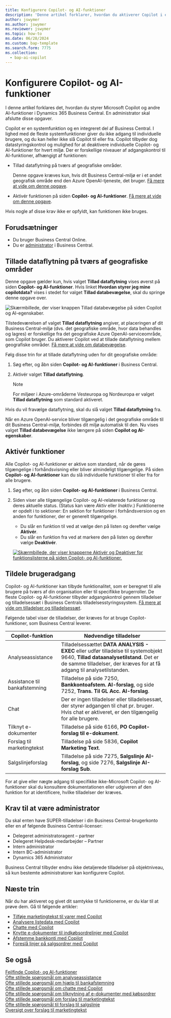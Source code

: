 ```yaml
---
title: Konfigurere Copilot- og AI-funktioner
description: 'Denne artikel forklarer, hvordan du aktiverer Copilot i et miljø.'
author: jswymer
ms.author: jswymer
ms.reviewer: jswymer
ms.topic: how-to
ms.date: 06/28/2024
ms.custom: bap-template
ms.search.form: 7775
ms.collection:
  - bap-ai-copilot
---
```


# <a name="configure-copilot-and-ai-capabilities"></a>Konfigurere Copilot- og AI-funktioner

<!--[!INCLUDE[ai-preview](includes/ai-preview.md)]-->

<!--This article explains how you can control the ability to create AI-powered item marketing text with Copilot for your organization. This task is done by an admin. There are two requirements that you must fulfill to make the feature available to users:-->

I denne artikel forklares det, hvordan du styrer Microsoft Copilot og andre AI-funktioner i Dynamics 365 Business Central. En administrator skal afslutte disse opgaver.

Copilot er en systemfunktion og en integreret del af Business Central. I lighed med de fleste systemfunktioner giver du ikke adgang til individuelle brugere, og du kan heller ikke slå Copilot til eller fra. Copilot tilbyder dog datastyringskontrol og mulighed for at deaktivere individuelle Copilot- og AI-funktioner for hvert miljø. Der er forskellige niveauer af adgangskontrol til AI-funktioner, afhængigt af funktionen:

- Tillad dataflytning på tværs af geografiske områder.

    Denne opgave kræves kun, hvis dit Business Central-miljø er i et andet geografisk område end den Azure OpenAI-tjeneste, det bruger. [Få mere at vide om denne opgave](#allow-data-movement-across-geographies).

- Aktivér funktionen på siden **Copilot- og AI-funktioner**. [Få mere at vide om denne opgave](#activate-features).

<!-- For 2024 there are no AI features governed by **Feature Management**, so this section is not shown
- Enable the specific feature if it's governed by **Feature Management**.

  Check whether  of 2024 release wave 1, chat with Copilot, marketing text suggestions, and bank account reconciliation assist features are included under **Feature Management**. [Learn more](#enable-feature-in-feature-management)
<!-- 
- Enable the specific feature, if it's still governed by **Feature Management**.

  In 2023 release wave 2, both the marketing text suggestions and bank account reconciliation assist features are included under **Feature Management**. [Learn more](#enable-feature-in-feature-management)-->

Hvis nogle af disse krav ikke er opfyldt, kan funktionen ikke bruges.

## <a name="prerequisites"></a>Forudsætninger

- Du bruger Business Central Online.
- Du er [administrator](#requirements-for-being-an-administrator) i Business Central.

## <a name="allow-data-movement-across-geographies"></a>Tillade dataflytning på tværs af geografiske områder

Denne opgave gælder kun, hvis valget **Tillad dataflytning** vises øverst på siden **Copilot- og AI-funktioner**. Hvis linket **Hvordan styrer jeg mine copilotdata?** vises i stedet for valget **Tillad databevægelse**, skal du springe denne opgave over.

![Skærmbillede, der viser knappen Tillad databevægelse på siden Copilot og AI-egenskaber.](media/allow-data-movement-v2.png)

Tilstedeværelsen af valget **Tillad dataflytning** angiver, at placeringen af dit Business Central-miljø (dvs. det geografiske område, hvor data behandles og lagres) er forskellige fra det geografiske Azure OpenAI-serviceområde, som Copilot bruger. Du aktiverer Copilot ved at tillade dataflytning mellem geografiske områder. [Få mere at vide om databevægelse](ai-copilot-data-movement.md).

Følg disse trin for at tillade dataflytning uden for dit geografiske område:

1. Søg efter, og åbn siden **Copilot- og AI-funktioner** i Business Central.
1. Aktivér valget **Tillad dataflytning**.

    > [!NOTE]
    > For miljøer i Azure-områderne Vesteuropa og Nordeuropa er valget **Tillad dataflytning** som standard aktiveret. 

Hvis du vil fravælge dataflytning, skal du slå valget **Tillad dataflytning** fra.

Når en Azure OpenAI-service bliver tilgængelig i det geografiske område til dit Business Central-miljø, forbindes dit miljø automatisk til den. Nu vises valget **Tillad databevægelse** ikke længere på siden **Copilot og AI-egenskaber**.

<!-- Don't review
| Australia, United Kingdom, United States | Within the respective geographical region |
| Europe, France, Germany, Norway, Switzerland  | Sweden or Switzerland |
| Asia Pacific, Brazil, Canada, India, Japan, Singapore, South Africa, South Korea, United Arab Emirates  | United States |-->



<!--Note

If your environment is hosted in North America, Copilot will use an Azure OpenAI endpoint in North America to process your data.
If your environment is hosted in Europe, Copilot will use an Azure OpenAI endpoint in Europe to process your data.
If your environment is hosted anywhere else, Copilot will use an Azure OpenAI endpoint outside of the region in which the environment is hosted.
To opt in 

Copilot and other AI capabilities use Azure OpenAI Service.  and are provided by default to only those customers with environments that have United States as their geography for data processing and storage. While the Azure OpenAI Service is available in multiple geographies including Australia, Canada, United States, France, Japan and UK, Copilot does not follow the same regional rollout schedule.

Meanwhile, customers with environments outside the United States can use Copilot AI features by opting in to share relevant data with the Azure OpenAI Service in United States or Switzerland.

The information in the following table outlines the Azure OpenAI service that's used by the Copilot services based on the geography of their Dynamics 365 environment when they opt-in to share data.-->

## <a name="activate-features"></a>Aktivér funktioner

Alle Copilot- og AI-funktioner er aktive som standard, når de gøres tilgængelige i forhåndsvisning eller bliver almindeligt tilgængelige. På siden **Copilot- og AI-funktioner** kan du slå individuelle funktioner til eller fra for alle brugere.

1. Søg efter, og åbn siden **Copilot- og AI-funktioner** i Business Central.
1. Siden viser alle tilgængelige Copilot- og AI-relaterede funktioner og deres aktuelle status. (Status kan være *Aktiv* eller *Inaktiv*.) Funktionerne er opdelt i to sektioner: En sektion for funktioner i forhåndsversion og en anden for funktioner, der er generelt tilgængelige.

    - Du slår en funktion til ved at vælge den på listen og derefter vælge **Aktivér**.
    - Du slår en funktion fra ved at markere den på listen og derefter vælge **Deaktivér**.

    [![Skærmbillede, der viser knapperne Aktivér og Deaktiver for funktionslisterne på siden Copilot- og AI-funktioner.](media/copilot-and-ai-capabilties-page.svg)](media/copilot-and-ai-capabilties-page.svg#lightbox)

<!-- don't review 

<!-- For 2024 there are no AI features governed by **Feature Management**, so this section is not shown
## <a name="enable-feature-in-feature-management"></a>Enable feature in Feature Management

When individual Copilot capabilities are released in Business Central minor updates, these capabilities are optional until the next major update. **Feature Management** is used to turn on or off features that are in preview, like bank reconciliation, and some features that are generally available, like marketing text suggestions. [Learn more about feature management](/dynamics365/business-central/dev-itpro/administration/feature-management).

1. In Business Central, search for and open the **Feature Management** page.
2. To enable a feature, set the **Enabled for** column to **All users**. To disable a feature, set the **Enabled for** column to **None**. Use the following table to help you determine the switch that applies to the Copilot and AI capability you want to enable:

   - **Feature Preview: Bank account reconciliation with Copilot** enables the bank account reconciliation assist feature.
   - **Feature Preview: Chat with Copilot** enables the chat with Copilot feature.
   - **Feature preview: Create AI-powered product descriptions with Copilot** enables the marketing text suggestions feature.

   For more information about feature management in general, go to [Feature Management](/dynamics365/business-central/dev-itpro/administration/feature-management).-->

## <a name="granting-user-access"></a>Tildele brugeradgang

Copilot- og AI-funktioner kan tilbyde funktionalitet, som er beregnet til alle brugere på tværs af din organisation eller til specifikke brugerroller. De fleste Copilot- og AI-funktioner tilbyder adgangskontrol gennem tilladelser og tilladelsessæt i Business Centrals tilladelsesstyringssystem. [Få mere at vide om tilladelser og tilladelsessæt](ui-define-granular-permissions.md).

Følgende tabel viser de tilladelser, der kræves for at bruge Copilot-funktioner, som Business Central leverer.

| Copilot-funktion | Nødvendige tilladelser |
|---|---|
| Analyseassistance | Tilladelsessættet **DATA ANALYSIS - EXEC** eller udfør tilladelse til systemobjekt 9640, **Tillad dataanalysetilstand**. Det er de samme tilladelser, der kræves for at få adgang til analysetilstanden. |
| Assistance til bankafstemning | Tilladelse på side 7250, **Bankkontoafstem. AI-forslag**, og side 7252, **Trans. Til GL Acc. AI-forslag**. |
| Chat | Der er ingen tilladelser eller tilladelsessæt, der styrer adgangen til chat pr. bruger. Hvis chat er aktiveret, er den tilgængelig for alle brugere. |
| Tilknyt e-dokumenter | Tilladelse på side 6166, **PO Copilot-forslag til e-dokument**. |
| Forslag til marketingtekst | Tilladelse på side 5836, **Copilot Marketing Text**. |
| Salgslinjeforslag | Tilladelse på side 7275, **Salgslinje AI-forslag**, og side 7276, **Salgslinje AI-forslag Sub**. |

For at give eller nægte adgang til specifikke ikke-Microsoft Copilot- og AI-funktioner skal du konsultere dokumentationen eller udgiveren af den funktion for at identificere, hvilke tilladelser der kræves.

## <a name="requirements-for-being-an-administrator"></a>Krav til at være administrator

Du skal enten have SUPER-tilladelser i din Business Central-brugerkonto eller en af følgende Business Central-licenser:

- Delegeret administratoragent – partner
- Delegeret Helpdesk-medarbejder – Partner
- Intern administrator
- Intern BC-administrator
- Dynamics 365 Administrator

Business Central tilbyder endnu ikke detaljerede tilladelser på objektniveau, så kun bestemte administratorer kan konfigurere Copilot.

## <a name="next-steps"></a>Næste trin

Når du har aktiveret og givet dit samtykke til funktionerne, er du klar til at prøve dem. Gå til følgende artikler:

- [Tilføje marketingtekst til varer med Copilot](item-marketing-text.md)
- [Analysere listedata med Copilot](analysis-assist.md)
- [Chatte med Copilot](chat-with-copilot.md)
- [Knytte e-dokumenter til indkøbsordrelinjer med Copilot](map-edocuments-with-copilot.md)
- [Afstemme bankkonti med Copilot](bank-reconciliation-with-copilot.md)
- [Foreslå linjer på salgsordrer med Copilot](sales-suggest-sales-lines-with-copilot.md)

## <a name="see-also"></a>Se også

[Fejlfinde Copilot- og AI-funktioner](ai-copilot-troubleshooting.md)  
[Ofte stillede spørgsmål om analyseassistance](faqs-analysis-assist.md)  
[Ofte stillede spørgsmål om hjælp til bankafstemning](faqs-bank-reconciliation.md)  
[Ofte stillede spørgsmål om chatte med Copilot](faqs-chat-with-copilot.md)  
[Ofte stillede spørgsmål om tilknytning af e-dokumenter med købsordrer](faqs-map-edocuments.md)  
[Ofte stillede spørgsmål om forslag til marketingtekst](faqs-marketing-text.md)  
[Ofte stillede spørgsmål til forslag til salgslinje](faq-sales-suggest-sales-lines-with-copilot.md)  
[Oversigt over forslag til marketingtekst](ai-overview.md)
